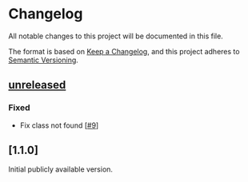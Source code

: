 # Changelog

All notable changes to this project will be documented in this file.

The format is based on [Keep a Changelog](https://keepachangelog.com/en/1.0.0/), and this project adheres
to [Semantic Versioning](https://semver.org/spec/v2.0.0.html).

## [unreleased]
### Fixed

- Fix class not found [[#9](https://github.com/ehrbase/migration-tool/pull/9)]

## [1.1.0]

Initial publicly available version.

[unreleased]: https://github.com/ehrbase/migration-tool/compare/v1.1.0...HEAD